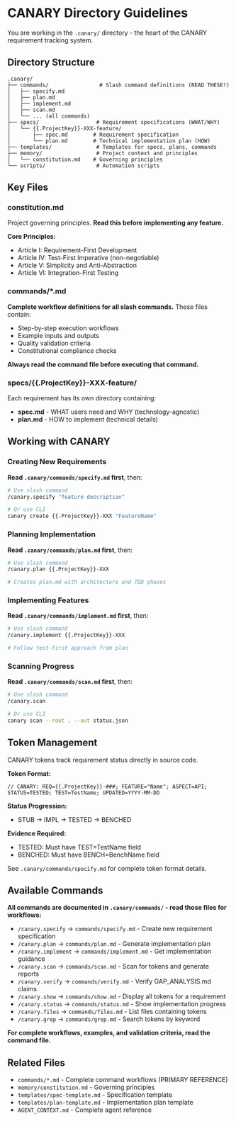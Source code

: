 <!-- CANARY: REQ=CBIN-148; FEATURE="InstructionTemplates"; ASPECT=Docs; STATUS=BENCHED; TEST=TestCopilotInstructionTemplateValidity; BENCH=BenchmarkCreateCopilotInstructions; UPDATED=2025-10-19 -->

# CANARY Directory Guidelines

You are working in the `.canary/` directory - the heart of the CANARY requirement tracking system.

## Directory Structure

```
.canary/
├── commands/                # Slash command definitions (READ THESE!)
│   ├── specify.md
│   ├── plan.md
│   ├── implement.md
│   ├── scan.md
│   └── ... (all commands)
├── specs/                  # Requirement specifications (WHAT/WHY)
│   └── {{.ProjectKey}}-XXX-feature/
│       ├── spec.md        # Requirement specification
│       └── plan.md        # Technical implementation plan (HOW)
├── templates/              # Templates for specs, plans, commands
├── memory/                 # Project context and principles
│   └── constitution.md    # Governing principles
└── scripts/                # Automation scripts
```

## Key Files

### constitution.md
Project governing principles. **Read this before implementing any feature.**

**Core Principles:**
- Article I: Requirement-First Development
- Article IV: Test-First Imperative (non-negotiable)
- Article V: Simplicity and Anti-Abstraction
- Article VI: Integration-First Testing

### commands/*.md
**Complete workflow definitions for all slash commands.** These files contain:
- Step-by-step execution workflows
- Example inputs and outputs
- Quality validation criteria
- Constitutional compliance checks

**Always read the command file before executing that command.**

### specs/{{.ProjectKey}}-XXX-feature/
Each requirement has its own directory containing:
- **spec.md** - WHAT users need and WHY (technology-agnostic)
- **plan.md** - HOW to implement (technical details)

## Working with CANARY

### Creating New Requirements

**Read `.canary/commands/specify.md` first**, then:

```bash
# Use slash command
/canary.specify "feature description"

# Or use CLI
canary create {{.ProjectKey}}-XXX "FeatureName"
```

### Planning Implementation

**Read `.canary/commands/plan.md` first**, then:

```bash
# Use slash command
/canary.plan {{.ProjectKey}}-XXX

# Creates plan.md with architecture and TDD phases
```

### Implementing Features

**Read `.canary/commands/implement.md` first**, then:

```bash
# Use slash command
/canary.implement {{.ProjectKey}}-XXX

# Follow test-first approach from plan
```

### Scanning Progress

**Read `.canary/commands/scan.md` first**, then:

```bash
# Use slash command
/canary.scan

# Or use CLI
canary scan --root . --out status.json
```

## Token Management

CANARY tokens track requirement status directly in source code.

**Token Format:**
```
// CANARY: REQ={{.ProjectKey}}-###; FEATURE="Name"; ASPECT=API; STATUS=TESTED; TEST=TestName; UPDATED=YYYY-MM-DD
```

**Status Progression:**
- STUB → IMPL → TESTED → BENCHED

**Evidence Required:**
- TESTED: Must have TEST=TestName field
- BENCHED: Must have BENCH=BenchName field

See `.canary/commands/specify.md` for complete token format details.

## Available Commands

**All commands are documented in `.canary/commands/` - read those files for workflows:**

- `/canary.specify` → `commands/specify.md` - Create new requirement specification
- `/canary.plan` → `commands/plan.md` - Generate implementation plan
- `/canary.implement` → `commands/implement.md` - Get implementation guidance
- `/canary.scan` → `commands/scan.md` - Scan for tokens and generate reports
- `/canary.verify` → `commands/verify.md` - Verify GAP_ANALYSIS.md claims
- `/canary.show` → `commands/show.md` - Display all tokens for a requirement
- `/canary.status` → `commands/status.md` - Show implementation progress
- `/canary.files` → `commands/files.md` - List files containing tokens
- `/canary.grep` → `commands/grep.md` - Search tokens by keyword

**For complete workflows, examples, and validation criteria, read the command file.**

## Related Files

- `commands/*.md` - Complete command workflows (PRIMARY REFERENCE)
- `memory/constitution.md` - Governing principles
- `templates/spec-template.md` - Specification template
- `templates/plan-template.md` - Implementation plan template
- `AGENT_CONTEXT.md` - Complete agent reference
